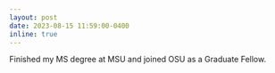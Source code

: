 ```yaml
---
layout: post
date: 2023-08-15 11:59:00-0400
inline: true
---
```


Finished my MS degree at MSU and joined OSU as a Graduate Fellow.
